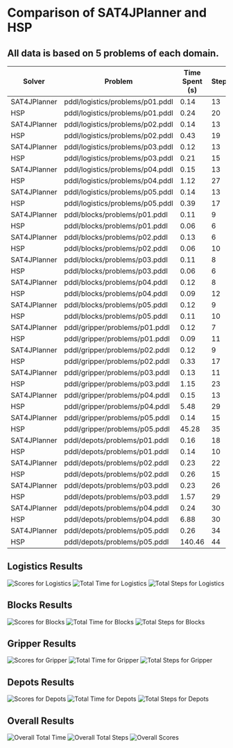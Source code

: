# Comparison of SAT4JPlanner and HSP

## All data is based on 5 problems of each domain.

| Solver | Problem | Time Spent (s) | Steps |
|--------|---------|----------------|-------|
| SAT4JPlanner | pddl/logistics/problems/p01.pddl | 0.14 | 13 |
| HSP | pddl/logistics/problems/p01.pddl | 0.24 | 20 |
| SAT4JPlanner | pddl/logistics/problems/p02.pddl | 0.14 | 13 |
| HSP | pddl/logistics/problems/p02.pddl | 0.43 | 19 |
| SAT4JPlanner | pddl/logistics/problems/p03.pddl | 0.12 | 13 |
| HSP | pddl/logistics/problems/p03.pddl | 0.21 | 15 |
| SAT4JPlanner | pddl/logistics/problems/p04.pddl | 0.15 | 13 |
| HSP | pddl/logistics/problems/p04.pddl | 1.12 | 27 |
| SAT4JPlanner | pddl/logistics/problems/p05.pddl | 0.14 | 13 |
| HSP | pddl/logistics/problems/p05.pddl | 0.39 | 17 |
| SAT4JPlanner | pddl/blocks/problems/p01.pddl | 0.11 | 9 |
| HSP | pddl/blocks/problems/p01.pddl | 0.06 | 6 |
| SAT4JPlanner | pddl/blocks/problems/p02.pddl | 0.13 | 6 |
| HSP | pddl/blocks/problems/p02.pddl | 0.06 | 10 |
| SAT4JPlanner | pddl/blocks/problems/p03.pddl | 0.11 | 8 |
| HSP | pddl/blocks/problems/p03.pddl | 0.06 | 6 |
| SAT4JPlanner | pddl/blocks/problems/p04.pddl | 0.12 | 8 |
| HSP | pddl/blocks/problems/p04.pddl | 0.09 | 12 |
| SAT4JPlanner | pddl/blocks/problems/p05.pddl | 0.12 | 9 |
| HSP | pddl/blocks/problems/p05.pddl | 0.11 | 10 |
| SAT4JPlanner | pddl/gripper/problems/p01.pddl | 0.12 | 7 |
| HSP | pddl/gripper/problems/p01.pddl | 0.09 | 11 |
| SAT4JPlanner | pddl/gripper/problems/p02.pddl | 0.12 | 9 |
| HSP | pddl/gripper/problems/p02.pddl | 0.33 | 17 |
| SAT4JPlanner | pddl/gripper/problems/p03.pddl | 0.13 | 11 |
| HSP | pddl/gripper/problems/p03.pddl | 1.15 | 23 |
| SAT4JPlanner | pddl/gripper/problems/p04.pddl | 0.15 | 13 |
| HSP | pddl/gripper/problems/p04.pddl | 5.48 | 29 |
| SAT4JPlanner | pddl/gripper/problems/p05.pddl | 0.14 | 15 |
| HSP | pddl/gripper/problems/p05.pddl | 45.28 | 35 |
| SAT4JPlanner | pddl/depots/problems/p01.pddl | 0.16 | 18 |
| HSP | pddl/depots/problems/p01.pddl | 0.14 | 10 |
| SAT4JPlanner | pddl/depots/problems/p02.pddl | 0.23 | 22 |
| HSP | pddl/depots/problems/p02.pddl | 0.26 | 15 |
| SAT4JPlanner | pddl/depots/problems/p03.pddl | 0.23 | 26 |
| HSP | pddl/depots/problems/p03.pddl | 1.57 | 29 |
| SAT4JPlanner | pddl/depots/problems/p04.pddl | 0.24 | 30 |
| HSP | pddl/depots/problems/p04.pddl | 6.88 | 30 |
| SAT4JPlanner | pddl/depots/problems/p05.pddl | 0.26 | 34 |
| HSP | pddl/depots/problems/p05.pddl | 140.46 | 44 |
## Logistics Results

![Scores for Logistics](xplot/logistics_scores.png)
![Total Time for Logistics](xplot/logistics_total_time.png)
![Total Steps for Logistics](xplot/logistics_total_steps.png)
## Blocks Results

![Scores for Blocks](xplot/blocks_scores.png)
![Total Time for Blocks](xplot/blocks_total_time.png)
![Total Steps for Blocks](xplot/blocks_total_steps.png)
## Gripper Results

![Scores for Gripper](xplot/gripper_scores.png)
![Total Time for Gripper](xplot/gripper_total_time.png)
![Total Steps for Gripper](xplot/gripper_total_steps.png)
## Depots Results

![Scores for Depots](xplot/depots_scores.png)
![Total Time for Depots](xplot/depots_total_time.png)
![Total Steps for Depots](xplot/depots_total_steps.png)
## Overall Results

![Overall Total Time](xplot/overall_total_time.png)
![Overall Total Steps](xplot/overall_total_steps.png)
![Overall Scores](xplot/overall_scores.png)
